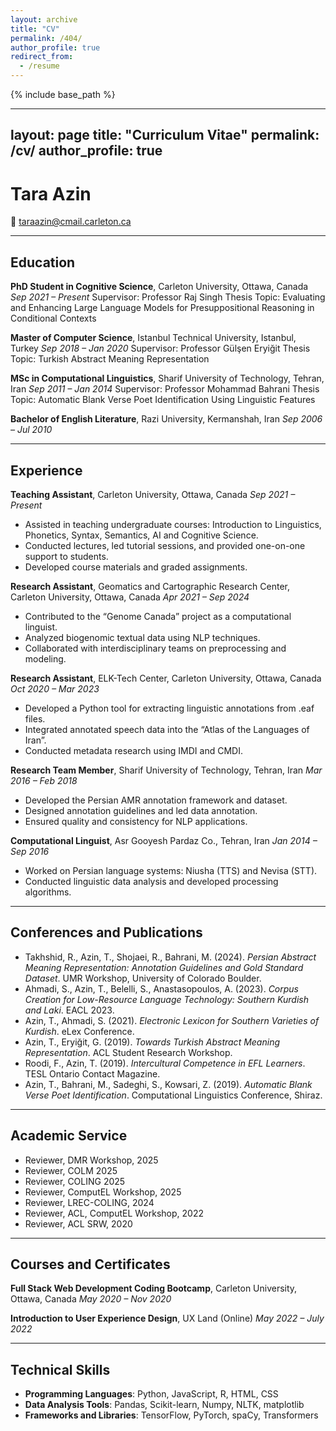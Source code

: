 ```yaml
---
layout: archive
title: "CV"
permalink: /404/
author_profile: true
redirect_from:
  - /resume
---
```


{% include base_path %}

---

layout: page
title: "Curriculum Vitae"
permalink: /cv/
author\_profile: true
---------------------

# Tara Azin

📧 [taraazin@cmail.carleton.ca](mailto:taraazin@cmail.carleton.ca)

---

## Education

**PhD Student in Cognitive Science**, Carleton University, Ottawa, Canada
*Sep 2021 – Present*
Supervisor: Professor Raj Singh
Thesis Topic: Evaluating and Enhancing Large Language Models for Presuppositional Reasoning in Conditional Contexts

**Master of Computer Science**, Istanbul Technical University, Istanbul, Turkey
*Sep 2018 – Jan 2020*
Supervisor: Professor Gülşen Eryiğit
Thesis Topic: Turkish Abstract Meaning Representation

**MSc in Computational Linguistics**, Sharif University of Technology, Tehran, Iran
*Sep 2011 – Jan 2014*
Supervisor: Professor Mohammad Bahrani
Thesis Topic: Automatic Blank Verse Poet Identification Using Linguistic Features

**Bachelor of English Literature**, Razi University, Kermanshah, Iran
*Sep 2006 – Jul 2010*

---

## Experience

**Teaching Assistant**, Carleton University, Ottawa, Canada
*Sep 2021 – Present*

* Assisted in teaching undergraduate courses: Introduction to Linguistics, Phonetics, Syntax, Semantics, AI and Cognitive Science.
* Conducted lectures, led tutorial sessions, and provided one-on-one support to students.
* Developed course materials and graded assignments.

**Research Assistant**, Geomatics and Cartographic Research Center, Carleton University, Ottawa, Canada
*Apr 2021 – Sep 2024*

* Contributed to the “Genome Canada” project as a computational linguist.
* Analyzed biogenomic textual data using NLP techniques.
* Collaborated with interdisciplinary teams on preprocessing and modeling.

**Research Assistant**, ELK-Tech Center, Carleton University, Ottawa, Canada
*Oct 2020 – Mar 2023*

* Developed a Python tool for extracting linguistic annotations from .eaf files.
* Integrated annotated speech data into the “Atlas of the Languages of Iran”.
* Conducted metadata research using IMDI and CMDI.

**Research Team Member**, Sharif University of Technology, Tehran, Iran
*Mar 2016 – Feb 2018*

* Developed the Persian AMR annotation framework and dataset.
* Designed annotation guidelines and led data annotation.
* Ensured quality and consistency for NLP applications.

**Computational Linguist**, Asr Gooyesh Pardaz Co., Tehran, Iran
*Jan 2014 – Sep 2016*

* Worked on Persian language systems: Niusha (TTS) and Nevisa (STT).
* Conducted linguistic data analysis and developed processing algorithms.

---

## Conferences and Publications

* Takhshid, R., Azin, T., Shojaei, R., Bahrani, M. (2024). *Persian Abstract Meaning Representation: Annotation Guidelines and Gold Standard Dataset*. UMR Workshop, University of Colorado Boulder.
* Ahmadi, S., Azin, T., Belelli, S., Anastasopoulos, A. (2023). *Corpus Creation for Low-Resource Language Technology: Southern Kurdish and Laki*. EACL 2023.
* Azin, T., Ahmadi, S. (2021). *Electronic Lexicon for Southern Varieties of Kurdish*. eLex Conference.
* Azin, T., Eryiğit, G. (2019). *Towards Turkish Abstract Meaning Representation*. ACL Student Research Workshop.
* Roodi, F., Azin, T. (2019). *Intercultural Competence in EFL Learners*. TESL Ontario Contact Magazine.
* Azin, T., Bahrani, M., Sadeghi, S., Kowsari, Z. (2019). *Automatic Blank Verse Poet Identification*. Computational Linguistics Conference, Shiraz.

---

## Academic Service

* Reviewer, DMR Workshop, 2025
* Reviewer, COLM 2025
* Reviewer, COLING 2025
* Reviewer, ComputEL Workshop, 2025
* Reviewer, LREC-COLING, 2024
* Reviewer, ACL, ComputEL Workshop, 2022
* Reviewer, ACL SRW, 2020

---

## Courses and Certificates

**Full Stack Web Development Coding Bootcamp**, Carleton University, Ottawa, Canada
*May 2020 – Nov 2020*

**Introduction to User Experience Design**, UX Land (Online)
*May 2022 – July 2022*

---

## Technical Skills

* **Programming Languages**: Python, JavaScript, R, HTML, CSS
* **Data Analysis Tools**: Pandas, Scikit-learn, Numpy, NLTK, matplotlib
* **Frameworks and Libraries**: TensorFlow, PyTorch, spaCy, Transformers
